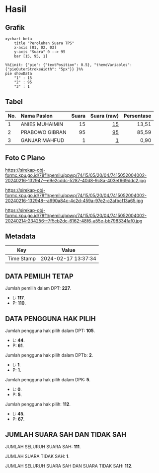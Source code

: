 # Hasil

## Grafik

```mermaid
xychart-beta
    title "Perolehan Suara TPS"
    x-axis [01, 02, 03]
    y-axis "Suara" 0 --> 95
    bar [15, 95, 1]
```

```mermaid
%%{init: {"pie": {"textPosition": 0.5}, "themeVariables": {"pieOuterStrokeWidth": "5px"}} }%%
pie showData
    "1" : 15
    "2" : 95
    "3" : 1
```

## Tabel

| No. | Nama Paslon    | Suara | Suara (raw) | Persentase |
|:--- |:-------------- | -----:| -----------:| ----------:|
| 1   | ANIES MUHAIMIN | 15    | [15][p-1]   | 13,51      |
| 2   | PRABOWO GIBRAN | 95    | [95][p-2]   | 85,59      |
| 3   | GANJAR MAHFUD  | 1     | [1][p-3]    | 0,90       |


[p-1]: https://github.com/gigit-pemilu/pemilu-2024-74-sulawesi-tenggara/blob/main/pilpres/hitung-suara/sub/74-sulawesi-tenggara/sub/15-buton-selatan/sub/05-siompu-barat/sub/2004-watuampara/sub/002-tps/sub/paslon-1.txt
[p-2]: https://github.com/gigit-pemilu/pemilu-2024-74-sulawesi-tenggara/blob/main/pilpres/hitung-suara/sub/74-sulawesi-tenggara/sub/15-buton-selatan/sub/05-siompu-barat/sub/2004-watuampara/sub/002-tps/sub/paslon-2.txt
[p-3]: https://github.com/gigit-pemilu/pemilu-2024-74-sulawesi-tenggara/blob/main/pilpres/hitung-suara/sub/74-sulawesi-tenggara/sub/15-buton-selatan/sub/05-siompu-barat/sub/2004-watuampara/sub/002-tps/sub/paslon-3.txt

## Foto C Plano

https://sirekap-obj-formc.kpu.go.id/78f1/pemilu/ppwp/74/15/05/20/04/7415052004002-20240216-132947--e9e2cddc-5287-40d8-9c8a-403ef669ddc2.jpg

https://sirekap-obj-formc.kpu.go.id/78f1/pemilu/ppwp/74/15/05/20/04/7415052004002-20240216-132948--a990a84c-4c2d-459a-97e2-c2afbcf13a65.jpg

https://sirekap-obj-formc.kpu.go.id/78f1/pemilu/ppwp/74/15/05/20/04/7415052004002-20240214-234256--7f5cb2dc-6162-48f6-a55e-bb798334faf0.jpg


## Metadata

| Key        | Value               |
| ---------- | ------------------- |
| Time Stamp | 2024-02-17 13:37:34 |


## DATA PEMILIH TETAP

Jumlah pemilih dalam DPT: **227**.
 * L: **117**.
 * P: **110**.

## DATA PENGGUNA HAK PILIH

Jumlah pengguna hak pilih dalam DPT: **105**.
 * L: **44**.
 * P: **61**.

Jumlah pengguna hak pilih dalam DPTb: **2**.
 * L: **1**.
 * P: **1**.

Jumlah pengguna hak pilih dalam DPK: **5**.
 * L: **0**.
 * P: **5**.

Jumlah pengguna hak pilih: **112**.
 * L: **45**.
 * P: **67**.

## JUMLAH SUARA SAH DAN TIDAK SAH

JUMLAH SELURUH SUARA SAH: **111**.

JUMLAH SUARA TIDAK SAH: **1**.

JUMLAH SELURUH SUARA SAH DAN SUARA TIDAK SAH: **112**.


